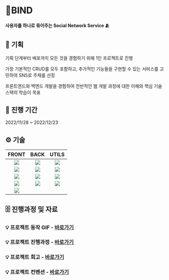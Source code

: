 # 🧵BIND

#### 사용자를 하나로 묶어주는 Social Network Service 🫂

## 📑 기획

기획 단계부터 배포까지 모든 것을 경험하기 위해 1인 프로젝트로 진행

가장 기본적인 CRUD를 모두 포함하고, 추가적인 기능들을 구현할 수 있는 서비스를 고민하여 SNS로 주제를 선정

프론트엔드와 백엔드 개발을 경험하여 전반적인 웹 개발 과정에 대한 이해와 핵심 기술 스택의 학습이 목표

## 📆 진행 기간

2022/11/28 ~ 2022/12/23

## ⚙️ 기술

|                                                     **FRONT**                                                      |                                                    **BACK**                                                     |                                                  **UTILS**                                                   |
| :----------------------------------------------------------------------------------------------------------------: | :-------------------------------------------------------------------------------------------------------------: | :----------------------------------------------------------------------------------------------------------: |
|   <img src="https://img.shields.io/badge/TypeScript-3178C6?style=for-the-badge&logo=TypeScript&logoColor=white">   | <img src="https://img.shields.io/badge/javascript-F7DF1E?style=for-the-badge&logo=javascript&logoColor=000000"> |     <img src="https://img.shields.io/badge/Figma-F24E1E?style=for-the-badge&logo=Figma&logoColor=white">     |
|        <img src="https://img.shields.io/badge/react-61DAFB?style=for-the-badge&logo=React&logoColor=white">        |    <img src="https://img.shields.io/badge/Express-000000?style=for-the-badge&logo=Express&logoColor=white">     | <img src="https://img.shields.io/badge/Storybook-FF4785?style=for-the-badge&logo=Storybook&logoColor=white"> |
| <img src="https://img.shields.io/badge/Tailwind CSS-06B6D4?style=for-the-badge&logo=Tailwind CSS&logoColor=white"> |    <img src="https://img.shields.io/badge/MongoDB-47A248?style=for-the-badge&logo=MongoDB&logoColor=white">     |    <img src="https://img.shields.io/badge/Notion-000000?style=for-the-badge&logo=Notion&logoColor=white">    |
|  <img src="https://img.shields.io/badge/React Query-FF4154?style=for-the-badge&logo=React Query&logoColor=white">  |  <img src="https://img.shields.io/badge/Socket.io-000000?style=for-the-badge&logo=Socket.io&logoColor=white">   |         <img src="https://img.shields.io/badge/ETC...-red?style=for-the-badge&logo&logoColor=white">         |
|      <img src="https://img.shields.io/badge/Next.js-000000?style=for-the-badge&logo=Next.js&logoColor=white">      |

## 🗄️ 진행과정 및 자료

### 💡 프로젝트 동작 GIF - [바로가기](https://github.com/eunoo-project/Project-BIND/wiki/BIND_%EA%B2%B0%EA%B3%BC)

### 💡 프로젝트 진행과정 - [바로가기](https://github.com/eunoo-project/Project-BIND/wiki)

### 💡 프로젝트 회고 - [바로가기](https://github.com/eunoo-project/Project-BIND/wiki/BIND_%ED%9A%8C%EA%B3%A0)

### 💡 프로젝트 컨벤션 - [바로가기](https://github.com/eunoo-project/Project-BIND/wiki/BIND_%EC%BB%A8%EB%B2%A4%EC%85%98)
